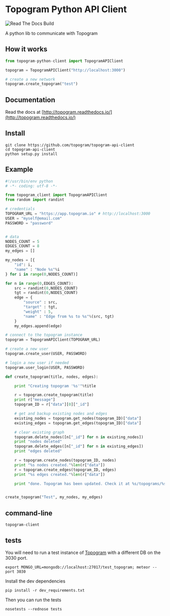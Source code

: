 # Topogram Python API Client

![Read The Docs Build](https://readthedocs.org/projects/topogram/badge/?version=latest)

A python lib to communicate with Topogram

## How it works


```python 
from topogram-python-client import TopogramAPIClient

topogram = TopogramAPIClient("http://localhost:3000")

# create a new network
topogram.create_topogram("test")
```

## Documentation

Read the docs at [http://topogram.readthedocs.io/](http://topogram.readthedocs.io/)

## Install

    git clone https://github.com/topogram/topogram-api-client
    cd topogram-api-client
    python setup.py install

## Example

```python
#!/usr/bin/env python
# -*- coding: utf-8 -*-

from topogram_client import TopogramAPIClient
from random import randint

# credentials
TOPOGRAM_URL = "https://app.topogram.io" # http://localhost:3000
USER = "myself@email.com"
PASSWORD = "password"


# data
NODES_COUNT = 5
EDGES_COUNT = 8
my_edges = []

my_nodes = [{
    "id": i,
    "name" : "Node %s"%i
} for i in range(0,NODES_COUNT)]

for n in range(0,EDGES_COUNT):
    src = randint(0,NODES_COUNT)
    tgt = randint(0,NODES_COUNT)
    edge = {
        "source" : src,
        "target" : tgt,
        "weight" : 5,
        "name" : "Edge from %s to %s"%(src, tgt)
    }
    my_edges.append(edge)

# connect to the topogram instance
topogram = TopogramAPIClient(TOPOGRAM_URL)

# create a new user
topogram.create_user(USER, PASSWORD)

# login a new user if needed
topogram.user_login(USER, PASSWORD)

def create_topogram(title, nodes, edges):

    print "Creating topogram '%s'"%title

    r = topogram.create_topogram(title)
    print r["message"]
    topogram_ID = r["data"][0]["_id"]

    # get and backup existing nodes and edges
    existing_nodes = topogram.get_nodes(topogram_ID)["data"]
    existing_edges = topogram.get_edges(topogram_ID)["data"]

    # clear existing graph
    topogram.delete_nodes([n["_id"] for n in existing_nodes])
    print "nodes deleted"
    topogram.delete_edges([n["_id"] for n in existing_edges])
    print "edges deleted"

    r = topogram.create_nodes(topogram_ID, nodes)
    print "%s nodes created."%len(r["data"])
    r = topogram.create_edges(topogram_ID, edges)
    print "%s edges created."%len(r["data"])

    print "done. Topogram has been updated. Check it at %s/topograms/%s/view"%(TOPOGRAM_URL, topogram_ID)


create_topogram("Test", my_nodes, my_edges)
```

## command-line

    topogram-client

## tests

You will need to run a test instance of [Topogram](http://github.com/topogram/topogram) with a different DB on the 3030 port.

    export MONGO_URL=mongodb://localhost:27017/test_topogram; meteor --port 3030

Install the dev dependencies

    pip install -r dev_requirements.txt

Then you can run the tests

    nosetests --rednose tests
